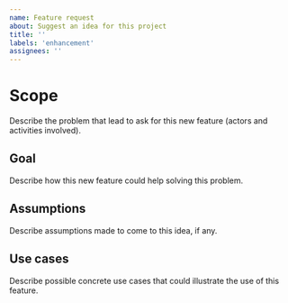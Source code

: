 ```yaml
---
name: Feature request
about: Suggest an idea for this project
title: ''
labels: 'enhancement'
assignees: ''
---
```


# Scope
Describe the problem that lead to ask for this new feature (actors and activities involved).

## Goal
Describe how this new feature could help solving this problem.

## Assumptions
Describe assumptions made to come to this idea, if any.

## Use cases
Describe possible concrete use cases that could illustrate the use of this feature.
